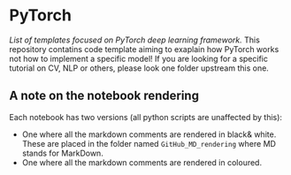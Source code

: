 # PyTorch
*List of templates focused on PyTorch deep learning framework.* This repository contatins code template aiming to exaplain how PyTorch works not how to implement a specific model! If you are looking for a specific tutorial on CV, NLP or others, please look one folder upstream this one.

## A note on the notebook rendering
Each notebook has two versions (all python scripts are unaffected by this):
- One where all the markdown comments are rendered in black& white. These are placed in the folder named `GitHub_MD_rendering` where MD stands for MarkDown.
- One where all the markdown comments are rendered in coloured.
